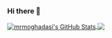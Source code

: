 ### Hi there 👋


<a href="https://www.linkedin.com/in/mohamad-reza-moghadasi-5755b959/">
  <img align="center" src="https://github-readme-stats.vercel.app/api?username=mrmoghadasi&show_icons=true&line_height=33&count_private=true&theme=dark" alt="mrmoghadasi's GitHub Stats" />
</a>

<a href="https://www.linkedin.com/in/mohamad-reza-moghadasi-5755b959/">
  <img align="center" src="https://github-readme-stats.vercel.app/api/top-langs/?username=mrmoghadasi&exclude_repo=49rc1,vte-290,r6p2&hide=javascript,html&langs_count=4&theme=dark" />
</a>
